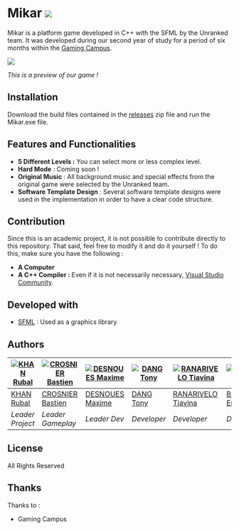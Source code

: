 # Mikar ![](https://media.discordapp.net/attachments/1049962809338896384/1050009234668015626/096c2a84-c1bd-4759-a828-dfe051c19bab.webp?width=87&height=58)

Mikar is a platform game developed in C++ with the SFML by the Unranked team. It was developed during our second year of study for a period of six months within the [Gaming Campus](https://gamingcampus.fr/ecoles/ecole-developpeur-jeux-video-g-tech.html).

![](https://media.discordapp.net/attachments/1050541279634796614/1050541893366333561/image.png)

*This is a preview of our game !*

## Installation
Download the build files contained in the [releases]() zip file and run the Mikar.exe file.

## Features and Functionalities
- **5 Different Levels :** You can select more or less complex level.
- **Hard Mode** : Coming soon !
- **Original Music** : All background music and special effects from the original game were selected by the Unranked team.
- **Software Template Design** : Several software template designs were used in the implementation in order to have a clear code structure.

## Contribution

Since this is an academic project, it is not possible to contribute directly to this repository. That said, feel free to modify it and do it yourself ! To do this, make sure you have the following :

- **A Computer**
- **A C++ Compiler :** Even if it is not necessarily necessary, [Visual Studio Community](https://visualstudio.microsoft.com/fr/vs/community/).

## Developed with

* [SFML](https://www.sfml-dev.org/) : Used as a graphics library

## Authors

| [![KHAN Rubal](https://media.discordapp.net/attachments/1047436479066030145/1062126397897842748/5b2e5d9fcaca2727c1cec135551a6a981.png)](https://github.com/) | [![CROSNIER Bastien](https://media.discordapp.net/attachments/1047436479066030145/1062127281079857202/4593f5fef18d9187023161f85ba26f5e1.png)](https://github.com/) | [![DESNOUES Maxime](https://media.discordapp.net/attachments/1047436479066030145/1062128618836328558/IMG_6729.jpg)](https://github.com/Maxadore) | [![DANG Tony](https://media.discordapp.net/attachments/1047436479066030145/1062128894964142191/52f69eade044f0f7d122adf30d3786091.png)](https://github.com/Kamihates) | [![RANARIVELO Tiavina](https://imgur.com/k8eSqIC.png)](https://github.com/) | [![BOSSE Enzo](https://media.discordapp.net/attachments/1047436479066030145/1062129549493669898/b88afe05901b740e584f5f20c1f38a3c2.png)](https://github.com/) |
| ---- | ---- | ---- | ---- | ---- | ---- |
| [KHAN Rubal](https://github.com/) | [CROSNIER Bastien](https://github.com/) | [DESNOUES Maxime](https://github.com/Maxadore) | [DANG Tony](https://github.com/Kamihates) | [RANARIVELO Tiavina](https://github.com/) | [BOSSE Enzo](https://github.com/) |
| _Leader Project_ | _Leader Gameplay_ | _Leader Dev_ | _Developer_ | _Developer_ | _Developer_ |

## License

All Rights Reserved

## Thanks

Thanks to :
- Gaming Campus
